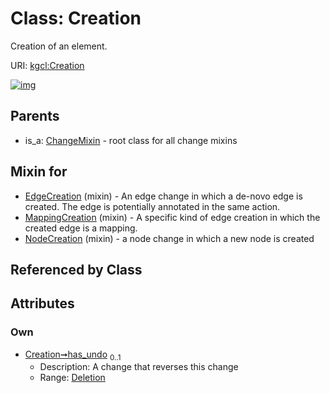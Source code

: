 
# Class: Creation


Creation of an element.

URI: [kgcl:Creation](http://w3id.org/kgcl/Creation)


[![img](https://yuml.me/diagram/nofunky;dir:TB/class/[Deletion],[Deletion]<has_undo%200..1-++[Creation],[NodeCreation]uses%20-.->[Creation],[MappingCreation]uses%20-.->[Creation],[EdgeCreation]uses%20-.->[Creation],[ChangeMixin]^-[Creation],[NodeCreation],[MappingCreation],[EdgeCreation],[ChangeMixin])](https://yuml.me/diagram/nofunky;dir:TB/class/[Deletion],[Deletion]<has_undo%200..1-++[Creation],[NodeCreation]uses%20-.->[Creation],[MappingCreation]uses%20-.->[Creation],[EdgeCreation]uses%20-.->[Creation],[ChangeMixin]^-[Creation],[NodeCreation],[MappingCreation],[EdgeCreation],[ChangeMixin])

## Parents

 *  is_a: [ChangeMixin](ChangeMixin.md) - root class for all change mixins

## Mixin for

 * [EdgeCreation](EdgeCreation.md) (mixin)  - An edge change in which a de-novo edge is created. The edge is potentially annotated in the same action.
 * [MappingCreation](MappingCreation.md) (mixin)  - A specific kind of edge creation in which the created edge is a mapping.
 * [NodeCreation](NodeCreation.md) (mixin)  - a node change in which a new node is created

## Referenced by Class


## Attributes


### Own

 * [Creation➞has_undo](Creation_has_undo.md)  <sub>0..1</sub>
     * Description: A change that reverses this change
     * Range: [Deletion](Deletion.md)
